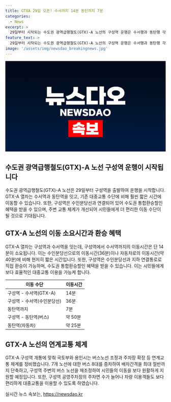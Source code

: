 ```yaml
---
title: GTXA 29일 오픈! 수서까지 14분 동탄까지 7분
categories:
  - News
excerpt: >
  29일부터 시작되는 수도권 광역급행철도(GTX)-A 노선의 구성역 운행은 수서행과 동탄행 각각 오전 5시 37분과 5시 59분에 출발한다. GTX-A로는 구성역에서 수서역까지 14분, 동탄역까지 7분 소요되며, 수인분당선이나 자동차로 이동하는 것보다 훨씬 짧은 시간이 소요된다. 또한, 환승편의를 위해 수도권 통합환승할인이 적용되며, 연계교통 체계를 정비하여 주변 지역의 버스 노선과 주차장을 확대한다. 이로써 용인 인근 지역 주민들에게 편리한 교통수단을 제공하게 된다.
feature_text: >
  29일부터 시작되는 수도권 광역급행철도(GTX)-A 노선의 구성역 운행은 수서행과 동탄행 각각 오전 5시 37분과 5시 59분에 출발한다. GTX-A로는 구성역에서 수서역까지 14분, 동탄역까지 7분 소요되며, 수인분당선이나 자동차로 이동하는 것보다 훨씬 짧은 시간이 소요된다. 또한, 환승편의를 위해 수도권 통합환승할인이 적용되며, 연계교통 체계를 정비하여 주변 지역의 버스 노선과 주차장을 확대한다. 이로써 용인 인근 지역 주민들에게 편리한 교통수단을 제공하게 된다.
image: '/assets/img/newsdao_breakingnews.jpg'
---
```


<p><img src="/assets/img/newsdao_breakingnews.jpg" alt="implanttips 속보" /></p>

<h2 data-ke-size="size26">수도권 광역급행철도(GTX)-A 노선 구성역 운행이 시작됩니다</h2>

<p data-ke-size="size16">수도권 광역급행철도(GTX)-A 노선은 29일부터 구성역을 출발하여 운행을 시작합니다. GTX-A 열차는 수서역과 동탄역을 잇고, 기존 대중교통 수단에 비해 훨씬 짧은 시간에 이동할 수 있습니다. 또한, 구성역은 수인분당선과 연결되어 있어 수도권 통합환승할인 혜택을 받을 수 있으며, 주변 교통 체계가 개선되어 시민들에게 더 편리한 이동 수단이 될 것으로 기대됩니다.</p>

<h2 data-ke-size="size26">GTX-A 노선의 이동 소요시간과 환승 혜택</h2>

<p data-ke-size="size16">GTX-A 열차는 구성역과 수서역을 잇는데, 구성역에서 수서역까지의 이동시간은 단 14분이 소요됩니다. 이는 수인분당선으로의 이동시간(36분)이나 자동차로의 이동시간(약 40분)에 비해 현저히 짧은 시간입니다. 또한, 구성역은 수인분당선과 지하 연결통로로 직접 환승이 가능하며, 수도권 통합환승할인 혜택을 받을 수 있습니다. 이는 시민들에게 보다 효율적인 대중교통 이용을 가능케 합니다.</p>

<table>
<thead>
<tr>
<th>이동 수단</th>
<th>이동시간</th>
</tr>
</thead>
<tbody>
<tr>
<td>구성역 - 수서역(GTX-A)</td>
<td>14분</td>
</tr>
<tr>
<td>구성역 - 수서역(수인분당선)</td>
<td>36분</td>
</tr>
<tr>
<td>동탄역까지</td>
<td>7분</td>
</tr>
<tr>
<td>구성역 - 동탄역(버스)</td>
<td>약 50분</td>
</tr>
<tr>
<td>동탄역(자동차)</td>
<td>약 25분</td>
</tr>
</tbody>
</table>

<h2 data-ke-size="size26">GTX-A 노선의 연계교통 체계</h2>

<p data-ke-size="size16">GTX-A 구성역 개통에 맞춰 국토부와 용인시는 버스노선 조정과 주차장 확장 등 연계교통 체계를 정비했습니다. 7개 노선에 대한 버스 8대를 증차하여 배차간격을 최대 절반까지 단축하고, 구성역 주변의 버스 노선을 재조정하여 시민들의 이동을 보다 원활하게 지원할 예정입니다. 또한, 구성역 공영주차장의 주차면 수가 늘어나 차량 이용객들도 보다 편리하게 대중교통을 이용할 수 있도록 하였습니다.</p>
실시간 뉴스 속보는, <a href="https://newsdao.kr" rel="dofollow">https://newsdao.kr</a>


